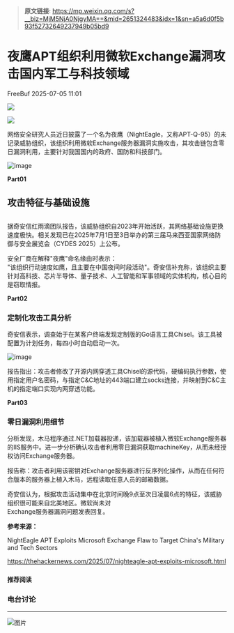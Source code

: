 > **原文链接**: https://mp.weixin.qq.com/s?__biz=MjM5NjA0NjgyMA==&mid=2651324483&idx=1&sn=a5a6d0f5b93f52732649237949b05bd9

#  夜鹰APT组织利用微软Exchange漏洞攻击国内军工与科技领域  
 FreeBuf   2025-07-05 11:01  
  
![](https://mmbiz.qpic.cn/mmbiz_gif/qq5rfBadR38jUokdlWSNlAjmEsO1rzv3srXShFRuTKBGDwkj4gvYy34iajd6zQiaKl77Wsy9mjC0xBCRg0YgDIWg/640?wx_fmt=gif "")  
  
  
![](https://mmbiz.qpic.cn/mmbiz_png/qq5rfBadR3ibAnU4vEr36WbU2bsWK319vloQ6I9pmVhooC97RsiaQtcHEN9DWkvWWdBOPOucSJ3QDtlQNDQ8U2Hw/640?wx_fmt=png&from=appmsg "")  
  
  
网络安全研究人员近日披露了一个名为夜鹰（NightEagle，又称APT-Q-95）的未记录威胁组织，该组织利用微软Exchange服务器漏洞实施攻击，其攻击链包含零日漏洞利用，主要针对我国国内的政府、国防和科技部门。  
  
  
![image](https://mmbiz.qpic.cn/mmbiz_jpg/qq5rfBadR3ibAnU4vEr36WbU2bsWK319v1Y0JM0gjq7tocz5gwjtNVTiab9EzMgXyWgnMK9mZTibBgrKUxQj2hkuw/640?wx_fmt=jpeg&from=appmsg "")  
  
  
**Part01**  
## 攻击特征与基础设施  
##   
  
据奇安信红雨滴团队报告，该威胁组织自2023年开始活跃，其网络基础设施更换速度极快。相关发现已在2025年7月1日至3日举办的第三届马来西亚国家网络防御与安全展览会（CYDES 2025）上公布。  
  
  
安全厂商在解释"夜鹰"命名缘由时表示：  
"该组织行动速度如鹰，且主要在中国夜间时段活动"。奇安信补充称，该组织主要针对高科技、芯片半导体、量子技术、人工智能和军事领域的实体机构，核心目的是窃取情报。  
  
  
**Part02**  
### 定制化攻击工具分析  
  
  
奇安信表示，调查始于在某客户终端发现定制版的Go语言工具Chisel。该工具被配置为计划任务，每四小时自动启动一次。  
  
  
![image](https://mmbiz.qpic.cn/mmbiz_jpg/qq5rfBadR3ibAnU4vEr36WbU2bsWK319vOHnd4jzht8fsjg4WuHjWkj2N5g4eyHmiatF8euHhzM1ia7QWtU8MrI8Q/640?wx_fmt=jpeg&from=appmsg "")  
  
  
报告指出：攻击者修改了开源内网穿透工具Chisel的源代码，硬编码执行参数，使用指定用户名密码，与指定C&C地址的443端口建立socks连接，并映射到C&C主机的指定端口实现内网穿透功能。  
  
  
**Part03**  
### 零日漏洞利用细节  
  
  
分析发现，木马程序通过.NET加载器投递，该加载器被植入微软Exchange服务器的IIS服务中。进一步分析确认攻击者利用零日漏洞获取machineKey，从而未经授权访问Exchange服务器。  
  
  
报告称：攻击者利用该密钥对Exchange服务器进行反序列化操作，从而在任何符合版本的服务器上植入木马，远程读取任意人员的邮箱数据。  
  
  
奇安信认为，根据攻击活动集中在北京时间晚9点至次日凌晨6点的特征，该威胁组织很可能来自北美地区。微软尚未对  
Exchange服务器漏洞问题发表回复。  
  
  
**参考来源：**  
  
NightEagle APT Exploits Microsoft Exchange Flaw to Target China's Military and Tech Sectors  
  
https://thehackernews.com/2025/07/nighteagle-apt-exploits-microsoft.html  
  
  
###   
###   
###   
  
**推荐阅读**  
  
[](https://mp.weixin.qq.com/s?__biz=MjM5NjA0NjgyMA==&mid=2651324107&idx=1&sn=f89429997e0347cfe1580cc8ca6e858b&scene=21#wechat_redirect)  
  
### 电台讨论  
  
****  
  
  
  
![图片](https://mmbiz.qpic.cn/mmbiz_gif/qq5rfBadR3icF8RMnJbsqatMibR6OicVrUDaz0fyxNtBDpPlLfibJZILzHQcwaKkb4ia57xAShIJfQ54HjOG1oPXBew/640?wx_fmt=gif&wxfrom=5&wx_lazy=1&tp=webp "")  
  
   
  
